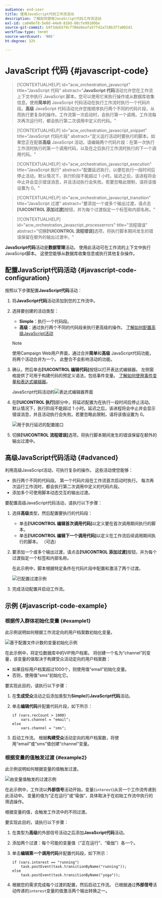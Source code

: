 ```yaml
---
audience: end-user
title: 使用JavaScript代码工作流活动
description: 了解如何使用JavaScript代码工作流活动
exl-id: ca040ef8-5e0d-44e0-818d-08cfe99100be
source-git-commit: b9f3deb579cf786e0eafa57f42a728b3f7a002d1
workflow-type: tm+mt
source-wordcount: '965'
ht-degree: 32%

---
```


# JavaScript 代码 {#javascript-code}

>[!CONTEXTUALHELP]
>id="acw_orchestration_javascript"
>title="JavaScript 代码"
>abstract="**JavaScript 代码**&#x200B;活动允许您在工作流上下文中执行 JavaScript 脚本。您可以使用它来执行操作或从数据库收集信息。使用&#x200B;**简单的** JavaScript 代码活动在执行工作流时执行一个代码片段。**高级** JavaScript 代码活动允许您按顺序执行两个不同的代码片段，从而执行更复杂的操作。工作流第一次启动时，会执行第一个调用。工作流每次再次运行时，都会执行第二次调用中定义的代码。"

>[!CONTEXTUALHELP]
>id="acw_orchestration_javascript_snippet"
>title="JavaScript 代码片段"
>abstract="定义运行活动时要执行的脚本。如果您正在配置&#x200B;**高级** JavaScript 活动，请编辑两个代码片段：在第一次执行工作流时执行的第一个调用代码，以及在之后执行工作流时执行的下一个调用代码。"

>[!CONTEXTUALHELP]
>id="acw_orchestration_javascript_execution"
>title="JavaScript 执行"
>abstract="配置延迟执行，以便在执行一段时间后停止活动。默认情况下，执行阶段不能超过 1 小时。延迟之后，该进程将会中止并会显示错误消息，并且活动执行会失败。若要忽略此限制，请将该值设置为 0。"

>[!CONTEXTUALHELP]
>id="acw_orchestration_javascript_transition"
>title="JavaScript 过渡"
>abstract="要添加一个或多个输出过渡，请点击&#x200B;**[!UICONTROL 添加过渡]**&#x200B;按钮，并为每个过渡指定一个标签和内部名称。"

>[!CONTEXTUALHELP]
>id="acw_orchestration_javascript_processerrors"
>title="流程错误"
>abstract="切换&#x200B;**[!UICONTROL 流程错误]**&#x200B;选项，将执行脚本期间发生的错误保留在额外的输出过渡中。"

**JavaScript代码**&#x200B;活动是&#x200B;**数据管理**&#x200B;活动。 使用此活动可在工作流的上下文中执行JavaScript脚本。 这使您能够从数据库收集信息或执行其他复杂操作。

## 配置JavaScript代码活动 {#javascript-code-configuration}

按照以下步骤配置&#x200B;**JavaScript代码**&#x200B;活动：

1. 将&#x200B;**JavaScript代码**&#x200B;活动添加到您的工作流中。

1. 选择要创建的活动类型：

   * **Simple**：执行一个代码段。
   * **高级**：通过执行两个不同的代码段来执行更高级的操作。 [了解如何配置高级JavaScript活动](#advanced)

   >[!NOTE]
   >
   >使用Campaign Web用户界面，通过合并&#x200B;**简单**&#x200B;和&#x200B;**高级** JavaScript代码功能，将两个活动合并为一个。 此整合不会影响活动的功能。

1. 确认，然后单击&#x200B;**[!UICONTROL 编辑代码]**&#x200B;按钮以打开表达式编辑器。 左侧窗格提供了可用于构建代码的预定义语法，包括事件变量。 [了解如何使用事件变量和表达式编辑器](../event-variables.md)。

   JavaScript代码活动的![表达式编辑器界面](../assets/javascript-editor.png)

1. 在&#x200B;**[!UICONTROL 执行]**&#x200B;部分中，将延迟配置为在执行一段时间后停止活动。 默认情况下，执行阶段不能超过 1 小时。延迟之后，该进程将会中止并会显示错误消息，并且活动执行会失败。若要忽略此限制，请将该值设置为 0。

   ![用于执行延迟的配置接口](../assets/javascript-config.png)

1. 切换&#x200B;**[!UICONTROL 流程错误]**&#x200B;选项，将执行脚本期间发生的错误保留在额外的输出过渡中。

## 高级JavaScript代码活动 {#advanced}

利用高级JavaScript活动，可执行复杂的操作。 这些活动使您能够：

* 执行两个不同的代码段。 第一个代码片段在工作流首次启动时执行。 每次再次运行工作流时，都会执行第二次调用中定义的代码片段。
* 添加多个可使用脚本动态交互的输出过渡。

要配置高级JavaScript代码活动，请执行以下步骤：

1. 选择&#x200B;**高级**&#x200B;类型，然后配置要执行的代码段：

   * 单击&#x200B;**[!UICONTROL 编辑首次调用代码]**&#x200B;以定义要在首次调用期间执行的脚本。
   * 单击&#x200B;**[!UICONTROL 编辑下一个调用代码]**&#x200B;以定义在工作流后续调用期间执行的脚本。 （可选）

1. 要添加一个或多个输出过渡，请点击&#x200B;**[!UICONTROL 添加过渡]**&#x200B;按钮，并为每个过渡指定一个标签和内部名称。

   在此示例中，脚本根据特定条件在代码片段中配置和激活了两个过渡。

   ![已配置过渡示例](../assets/javascript-transitions.png)

1. 完成活动配置并启动工作流。

## 示例 {#javascript-code-example}

### 根据传入群体初始化变量 {#example1}

此示例说明如何根据工作流定向的用户档案数初始化变量。

![基于配置文件计数的变量初始化示例](../assets/javascript-example1.png)

在此示例中，将定位数据库中的VIP用户档案。 将创建一个名为“channel”的变量，该变量的值取决于构建受众活动定向的用户档案数：

* 如果目标用户档案超过1000个，则使用值“email”初始化变量。
* 否则，使用值“sms”初始化它。

要实现此目的，请执行以下步骤：

1. 在&#x200B;**生成受众**&#x200B;活动之后添加类型为&#x200B;**Simple**&#x200B;的&#x200B;**JavaScript代码**&#x200B;活动。

1. 单击&#x200B;**编辑代码**&#x200B;并配置代码片段，如下所示：

   ```
   if (vars.recCount > 1000)
       vars.channel = "email";
   else
       vars.channel = "sms";
   ```

1. 启动工作流。 根据&#x200B;**构建受众**&#x200B;活动定向的用户档案数，将使用“email”或“sms”值创建“channel”变量。

### 根据变量的值触发过渡 {#example2}

此示例说明如何根据变量的值触发过渡。

![由变量值触发的过渡示例](../assets/javascript-example2-transitions.png)

在此示例中，工作流以&#x200B;**外部信号**&#x200B;活动开始，变量(`interest`)从另一个工作流传递到此活动中。 变量的值为“正在运行”或“瑜伽”，具体取决于在初始工作流中执行的筛选操作。

根据变量的值，会触发工作流中的不同过渡。

要实现此目的，请执行以下步骤：

1. 在类型为&#x200B;**高级**&#x200B;的外部信号活动之后添加&#x200B;**JavaScript代码**&#x200B;活动。

1. 添加两个过渡：每个可能的变量值（“正在运行”、“瑜伽”）各一个。

1. 单击&#x200B;**编辑第一个调用代码**&#x200B;并配置代码段，如下所示：

   ```
   if (vars.interest == "running")
       task.postEvent(task.transitionByName("running"));
   else
       task.postEvent(task.transitionByName("yoga"));
   ```

1. 根据您的需求完成每个过渡的配置，然后启动工作流。 已根据通过&#x200B;**外部信号**&#x200B;活动传递的`interest`变量的值激活两个输出转换之一。